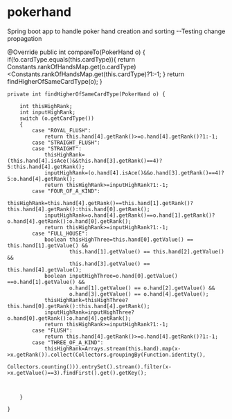 # pokerhand

Spring boot app to handle poker hand creation and sorting
--Testing change propagation
 
 
  @Override
    public int compareTo(PokerHand o) {
        if(!o.cardType.equals(this.cardType)){
            return Constants.rankOfHandsMap.get(o.cardType)<Constants.rankOfHandsMap.get(this.cardType)?1:-1;
        }
        return findHigherOfSameCardType(o);
    }

    private int findHigherOfSameCardType(PokerHand o) {

        int thisHighRank;
        int inputHighRank;
        switch (o.getCardType())
        {
            case "ROYAL_FLUSH":
                return this.hand[4].getRank()>=o.hand[4].getRank()?1:-1;
            case "STRAIGHT_FLUSH":
            case "STRAIGHT":
                thisHighRank=(this.hand[4].isAce()&&this.hand[3].getRank()==4)?5:this.hand[4].getRank();
                inputHighRank=(o.hand[4].isAce()&&o.hand[3].getRank()==4)?5:o.hand[4].getRank();
                return thisHighRank>=inputHighRank?1:-1;
            case "FOUR_OF_A_KIND":
                thisHighRank=this.hand[4].getRank()==this.hand[1].getRank()?this.hand[4].getRank():this.hand[0].getRank();
                inputHighRank=o.hand[4].getRank()==o.hand[1].getRank()?o.hand[4].getRank():o.hand[0].getRank();
                return thisHighRank>=inputHighRank?1:-1;
            case "FULL_HOUSE":
                boolean thisHighThree=this.hand[0].getValue() == this.hand[1].getValue() &&
                        this.hand[1].getValue() == this.hand[2].getValue() &&
                        this.hand[3].getValue() == this.hand[4].getValue();
                boolean inputHighThree=o.hand[0].getValue() ==o.hand[1].getValue() &&
                        o.hand[1].getValue() == o.hand[2].getValue() &&
                        o.hand[3].getValue() == o.hand[4].getValue();
                thisHighRank=thisHighThree?this.hand[0].getRank():this.hand[4].getRank();
                inputHighRank=inputHighThree?o.hand[0].getRank():o.hand[4].getRank();
                return thisHighRank>=inputHighRank?1:-1;
            case "FLUSH":
                return this.hand[4].getRank()>=o.hand[4].getRank()?1:-1;
            case "THREE_OF_A_KIND":
                thisHighRank=Arrays.stream(this.hand).map(x->x.getRank()).collect(Collectors.groupingBy(Function.identity(),
                        Collectors.counting())).entrySet().stream().filter(x->x.getValue()==3).findFirst().get().getKey();



        }

    }
